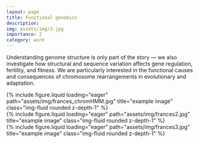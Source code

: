 ```yaml
---
layout: page
title: Functional genomics
description: 
img: assets/img/3.jpg
importance: 2
category: work
---
```


Understanding genome structure is only part of the story — we also investigate how structural and sequence variation affects gene regulation, fertility, and fitness. We are particularly interested in the functional causes and consequences of chromosome rearrangements in evolutionary and adaptation.

<div class="row">
    <div class="col-sm mt-3 mt-md-0">
        {% include figure.liquid loading="eager" path="assets/img/frances_chromHMM.jpg" title="example image" class="img-fluid rounded z-depth-1" %}
    </div>
    <div class="col-sm mt-3 mt-md-0">
        {% include figure.liquid loading="eager" path="assets/img/frances2.jpg" title="example image" class="img-fluid rounded z-depth-1" %}
    </div>
    <div class="col-sm mt-3 mt-md-0">
        {% include figure.liquid loading="eager" path="assets/img/frances3.jpg" title="example image" class="img-fluid rounded z-depth-1" %}
    </div>
</div>
